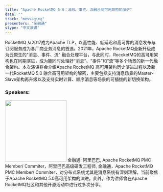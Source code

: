 ```yaml
---
title: "Apache RocketMQ 5.0：消息、事件、流融合高可用架构的演进"
date: "" 
track: "messaging"
presenters: "金融通"
stype: "中文演讲"
---
```

RocketMQ 从2017成为Apache TLP，以高性能、低延迟和高可靠的消息发布与订阅服务成为各厂商业务消息的首选。2021年，Apache RocketMQ全新升级成为云原生的"消息、事件、流" 融合处理平台，与此同时，RoccketMQ的高可用架构也在同期演进，成为能同时处理好“消息”、“事件”和“流”等多个场景的新一代融合架构。本次演讲将会介绍Apache RocketMQ 高可用架构历史演进过程以及新一代RocketMQ 5.0 融合高可用架构的解密，主要包括支持消息场景的Master-Slave架构再升级以及支持实时计算、顺序消息等场景的可插拔的新切换架构。
 ### Speakers: 
 <img src="images/speaker/1052.png" width="200" />
 金融通: 阿里巴巴, Apache RocketMQ PMC Member/ Commiter，阿里巴巴高级研发工程师, 金融通，Apache RocketMQ PMC Member/ Commiter，对分布式系统尤其是消息系统有深刻理解，当前聚焦于Apache RocketMQ 5.0高可用架构的演进。此外，作为讲师曾在Apache RocketMQ社区和其他开源活动中进行过多次分享。
 